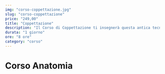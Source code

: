 ```yaml
---
img: "corso-coppettazione.jpg"
slug: "corso-coppettazione"
price: "249,00"
title: "Coppettazione"
description: "Il Corso di Coppettazione ti insegnerà questa antica tecnica utilizzata dalla medicina tradizionale cinese e sempre più diffusa in occidente. La Coppettazione prende il nome dallo strumento principale di cui si serve, ovvero delle piccole coppette (che possono essere di vario materiale) che vanno applicate con cura su precise parti del corpo sfruttando l'effetto ventosa."
durata: "1 giorno"
ore: "8 ore"
category: "corso"
---
```


# Corso Anatomia
